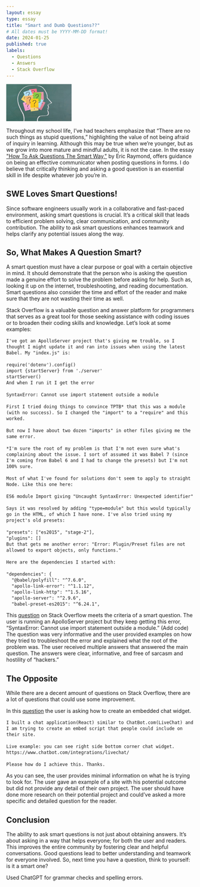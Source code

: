 ```yaml
---
layout: essay
type: essay
title: "Smart and Dumb Questions??"
# All dates must be YYYY-MM-DD format!
date: 2024-01-25
published: true
labels:
  - Questions
  - Answers
  - Stack Overflow
---
```


<img width="175px" 
     class="rounded float-start pe-4" 
     src="../img/smart/smart.jpeg" >

Throughout my school life, I’ve had teachers emphasize that “There are no such things as stupid questions,” highlighting the value of not being afraid of inquiry in learning. Although this may be true when we’re younger, but as we grow into more mature and mindful adults, it is not the case.  In the essay ["How To Ask Questions The Smart Way,"](http://www.catb.org/esr/faqs/smart-questions.html) by Eric Raymond, offers guidance on being an effective communicator when posting questions in forms. I do believe that critically thinking and asking a good question is an essential skill in life despite whatever job you’re in.

## SWE Loves Smart Questions! ##

Since software engineers usually work in a collaborative and fast-paced environment, asking smart questions is crucial. It’s a critical skill that leads to efficient problem solving, clear communication, and community contribution. The ability to ask smart questions enhances teamwork and helps clarify any potential issues along the way. 

## So, What Makes A Question Smart? ## 

A smart question must have a clear purpose or goal with a certain objective in mind. It should demonstrate that the person who is asking the question made a genuine effort to solve the problem before asking for help. Such as, looking it up on the internet, troubleshooting, and reading documentation. Smart questions also consider the time and effort of the reader and make sure that they are not wasting their time as well. 


Stack Overflow is a valuable question and answer platform for programmers that serves as a great tool for those seeking assistance with coding issues or to broaden their coding skills and knowledge. Let’s look at some examples:

```
I've got an ApolloServer project that's giving me trouble, so I thought I might update it and ran into issues when using the latest Babel. My "index.js" is:

require('dotenv').config()
import {startServer} from './server'
startServer()
And when I run it I get the error

SyntaxError: Cannot use import statement outside a module

First I tried doing things to convince TPTB* that this was a module (with no success). So I changed the "import" to a "require" and this worked.

But now I have about two dozen "imports" in other files giving me the same error.

*I'm sure the root of my problem is that I'm not even sure what's complaining about the issue. I sort of assumed it was Babel 7 (since I'm coming from Babel 6 and I had to change the presets) but I'm not 100% sure.

Most of what I've found for solutions don't seem to apply to straight Node. Like this one here:

ES6 module Import giving "Uncaught SyntaxError: Unexpected identifier"

Says it was resolved by adding "type=module" but this would typically go in the HTML, of which I have none. I've also tried using my project's old presets:

"presets": ["es2015", "stage-2"],
"plugins": []
But that gets me another error: "Error: Plugin/Preset files are not allowed to export objects, only functions."

Here are the dependencies I started with:

"dependencies": {
  "@babel/polyfill": "^7.6.0",
  "apollo-link-error": "^1.1.12",
  "apollo-link-http": "^1.5.16",
  "apollo-server": "^2.9.6",
  "babel-preset-es2015": "^6.24.1",
```

This [question](https://stackoverflow.com/questions/58384179/syntaxerror-cannot-use-import-statement-outside-a-module)  on Stack Overflow meets the criteria of a smart question. The user is running an ApolloServer project but they keep getting this error, “SyntaxError: Cannot use import statement outside a module.” (Add code) The question was very informative and the user provided examples on how they tried to troubleshoot the error and explained what the root of the problem was. The user received multiple answers that answered the main question. The answers were clear, informative, and free of sarcasm and hostility of “hackers.”

## The Opposite ##

While there are a decent amount of questions on Stack Overflow, there are a lot of questions that could use some improvement.

In this [question](https://stackoverflow.com/questions/77882453/how-do-i-create-a-chat-widget-embed-script) the user is asking how to create an embedded chat widget. 

```
I built a chat application(React) similar to ChatBot.com(LiveChat) and I am trying to create an embed script that people could include on their site.

Live example: you can see right side bottom corner chat widget. https://www.chatbot.com/integrations/livechat/

Please how do I achieve this. Thanks.

```

As you can see, the user provides minimal information on what he is trying to look for. The user gave an example of a site with his potential outcome but did not provide any detail of their own project. The user should have done more research on their potential project and could’ve asked a more specific and detailed question for the reader.

## Conclusion ##

The ability to ask smart questions is not just about obtaining answers. It’s about asking in a way that helps everyone; for both the user and readers. This improves the entire community by fostering clear and helpful conversations. Good questions lead to better understanding and teamwork for everyone involved. So, next time you have a question, think to yourself: is it a smart one?

Used ChatGPT for grammar checks and spelling errors.

